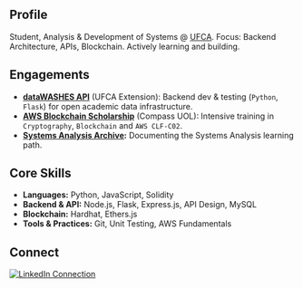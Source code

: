## Profile

Student, Analysis & Development of Systems @ [UFCA](https://ufca.edu.br/).
Focus: Backend Architecture, APIs, Blockchain.
Actively learning and building.

## Engagements

*   **[dataWASHES API](https://github.com/gesid/dataWASHES)** (UFCA Extension): Backend dev & testing (`Python`, `Flask`) for open academic data infrastructure.
*   **[AWS Blockchain Scholarship](https://github.com/vasconcel/crypto-submersion)** (Compass UOL): Intensive training in `Cryptography`, `Blockchain` and `AWS CLF-C02`.
*   **[Systems Analysis Archive](https://github.com/vasconcel/systems-analysis-development):** Documenting the Systems Analysis learning path.

## Core Skills

*   **Languages:** Python, JavaScript, Solidity
*   **Backend & API:** Node.js, Flask, Express.js, API Design, MySQL
*   **Blockchain:** Hardhat, Ethers.js
*   **Tools & Practices:** Git, Unit Testing, AWS Fundamentals

## Connect

<div>
  <a target="_blank" href="https://www.linkedin.com/in/vasconcel"><img src="https://img.shields.io/badge/LinkedIn-Connect-000000?style=for-the-badge&logo=linkedin&logoColor=FFFFFF" target="_blank" alt="LinkedIn Connection"></a>
</div>
